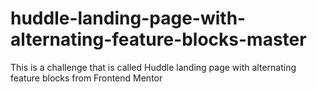 # huddle-landing-page-with-alternating-feature-blocks-master
This is a challenge that is called Huddle landing page with alternating feature blocks from Frontend Mentor
